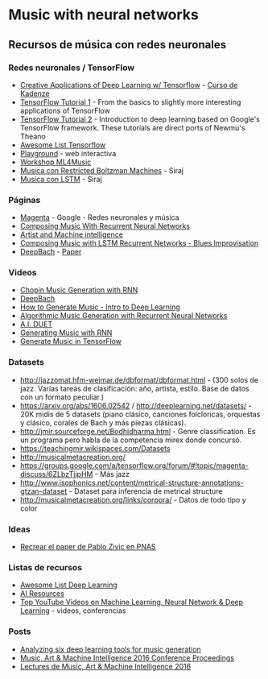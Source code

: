 # Music with neural networks

## Recursos de música con redes neuronales

### Redes neuronales / TensorFlow

* [Creative Applications of Deep Learning w/ Tensorflow](https://github.com/pkmital/CADL) - [Curso de Kadenze](https://www.kadenze.com/courses/creative-applications-of-deep-learning-with-tensorflow/info)
* [TensorFlow Tutorial 1](https://github.com/pkmital/tensorflow_tutorials) - From the basics to slightly more interesting applications of TensorFlow
* [TensorFlow Tutorial 2](https://github.com/nlintz/TensorFlow-Tutorials) - Introduction to deep learning based on Google's TensorFlow framework. These tutorials are direct ports of Newmu's Theano
* [Awesome List Tensorflow](https://github.com/jtoy/awesome-tensorflow)
* [Playground](http://playground.tensorflow.org/) - web interactiva
* [Workshop ML4Music](https://github.com/brannondorsey/ml4music-workshop)
* [Musica con Restricted Boltzman Machines](https://github.com/llSourcell/Music_Generator_Demo) - Siraj
* [Musica con LSTM](https://github.com/llSourcell/How-to-Generate-Music-Demo) - Siraj

### Páginas 

* [Magenta](https://magenta.tensorflow.org/) - Google - Redes neuronales y música
* [Composing Music With Recurrent Neural Networks](http://www.hexahedria.com/2015/08/03/composing-music-with-recurrent-neural-networks/)
* [Artist and Machine intelligence](https://ami.withgoogle.com/)
* [Composing Music with LSTM Recurrent Networks - Blues Improvisation](http://people.idsia.ch/~juergen/blues/)
* [DeepBach](http://www.flow-machines.com/deepbach-polyphonic-music-generation-bach-chorales/) - [Paper](https://arxiv.org/abs/1612.01010)

### Videos

* [Chopin Music Generation with RNN](https://www.youtube.com/watch?v=j60J1cGINX4)
* [DeepBach](https://www.youtube.com/watch?v=QiBM7-5hA6o)
* [How to Generate Music - Intro to Deep Learning](https://www.youtube.com/watch?v=4DMm5Lhey1U)
* [Algorithmic Music Generation with Recurrent Neural Networks](https://www.youtube.com/watch?v=0VTI1BBLydE&t=1s)
* [A.I. DUET](https://www.youtube.com/watch?v=0ZE1bfPtvZo)
* [Generating Music with RNN](https://www.youtube.com/watch?v=A2gyidoFsoI&index=2&list=RDj60J1cGINX4)
* [Generate Music in TensorFlow](https://www.youtube.com/watch?v=Jkkjy7dVdaY)

### Datasets

* http://jazzomat.hfm-weimar.de/dbformat/dbformat.html - (300 solos de jazz. Varias tareas de clasificación: año, artista, estilo. Base de datos con un formato peculiar.)
* https://arxiv.org/abs/1606.02542 / http://deeplearning.net/datasets/ - 20K midis de 5 datasets (piano clásico, canciones folcloricas, orquestas y clásico, corales de Bach y más piezas clásicas). 
* http://jmir.sourceforge.net/Bodhidharma.html - Genre classification. Es un programa pero habla de la competencia mirex donde concursó.
* https://teachingmir.wikispaces.com/Datasets
* http://musicalmetacreation.org/
* https://groups.google.com/a/tensorflow.org/forum/#!topic/magenta-discuss/6ZLbzTjjpHM - Más jazz
* http://www.isophonics.net/content/metrical-structure-annotations-gtzan-dataset - Dataset para inferencia de metrical structure
* http://musicalmetacreation.org/links/corpora/ - Datos de todo tipo y color

### Ideas

* [Recrear el paper de Pablo Zivic en PNAS](http://www.pnas.org/content/110/24/10034.full?tab=ds)

### Listas de recursos

* [Awesome List Deep Learning](https://github.com/ChristosChristofidis/awesome-deep-learning)
* [AI Resources](https://github.com/memo/ai-resources)
* [Top YouTube Videos on Machine Learning, Neural Network & Deep Learning](https://www.analyticsvidhya.com/blog/2015/07/top-youtube-videos-machine-learning-neural-network-deep-learning/) - videos, conferencias

### Posts

* [Analyzing six deep learning tools for music generation](http://www.asimovinstitute.org/analyzing-deep-learning-tools-music/)
* [Music, Art & Machine Intelligence 2016 Conference Proceedings](https://medium.com/artists-and-machine-intelligence/music-art-machine-intelligence-2016-conference-proceedings-ea376a4e2576#.7dtq32yj5)
* [Lectures de Music, Art & Machine Intelligence 2016](https://medium.com/artists-and-machine-intelligence/mami-lectures-part-1-2a685ef07e0b#.34gvxsjtj)
